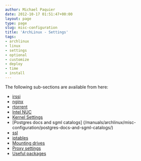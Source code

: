 ```yaml
---
author: Michael Paquier
date: 2012-10-17 01:51:47+00:00
layout: page
type: page
slug: misc-configuration
title: 'ArchLinux - Settings'
tags:
- archlinux
- linux
- settings
- optional
- customize
- deploy
- time
- install
---
```

The following sub-sections are available from here:

  * [irssi](/manuals/archlinux/misc-configuration/irssi/)
  * [nginx](/manuals/archlinux/misc-configuration/nginx/)
  * [rtorrent](/manuals/archlinux/misc-configuration/rtorrent/)
  * [Intel NUC](/manuals/archlinux/misc-configuration/intel-nuc/)
  * [Kernel Settings](/manuals/archlinux/misc-configuration/kernel-settings/)
  * [Postgres docs and sgml catalogs]
(/manuals/archlinux/misc-configuration/postgres-docs-and-sgml-catalogs/)
  * [ssl](/manuals/archlinux/misc-configuration/ssl/)
  * [iptables](/manuals/archlinux/misc-configuration/iptables/)
  * [Mounting drives](/manuals/archlinux/misc-configuration/mount-drives/)
  * [Proxy settings](/manuals/archlinux/misc-configuration/proxy-settings/)
  * [Useful packages](/manuals/archlinux/misc-configuration/useful-packages/)
